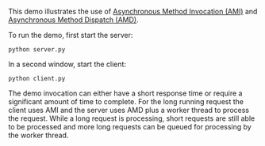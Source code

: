 This demo illustrates the use of [Asynchronous Method Invocation (AMI)][1]
and [Asynchronous Method Dispatch (AMD)][2].

To run the demo, first start the server:

```
python server.py
```

In a second window, start the client:

```
python client.py
```

The demo invocation can either have a short response time or require a
significant amount of time to complete. For the long running request
the client uses AMI and the server uses AMD plus a worker thread to
process the request. While a long request is processing, short
requests are still able to be processed and more long requests can be
queued for processing by the worker thread.

[1]: https://doc.zeroc.com/display/Ice37/Asynchronous+Method+Invocation+%28AMI%29+in+Python
[2]: https://doc.zeroc.com/display/Ice37/Asynchronous+Method+Dispatch+%28AMD%29+in+Python
